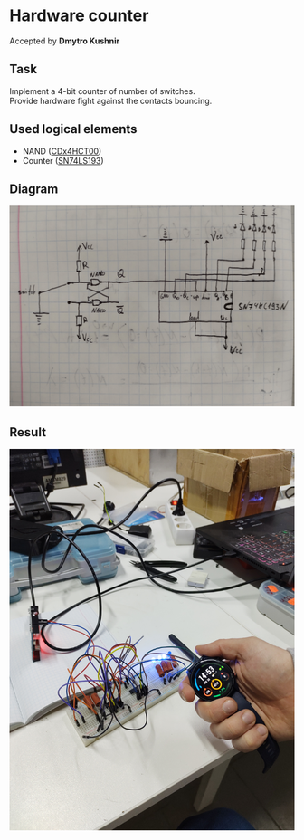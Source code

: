 # Hardware counter
Accepted by **Dmytro Kushnir**

## Task
Implement a 4-bit counter of number of switches. </br>
Provide hardware fight against the contacts bouncing.

## Used logical elements
- NAND ([CDx4HCT00](https://www.tij.co.jp/jp/lit/ds/symlink/cd54hct00.pdf))
- Counter ([SN74LS193](https://www.ti.com/lit/ds/symlink/sn74ls193.pdf))
## Diagram
![](./img/diagram.jpg)
## Result
![](./img/submit.jpg)
